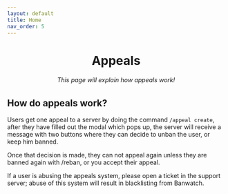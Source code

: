 ```yaml
---
layout: default
title: Home
nav_order: 5
---
```

<div style="text-align: center">
  <h1>Appeals</h1>
  <h6>This page will explain how appeals work!</h6>
</div>

## How do appeals work?
Users get one appeal to a server by doing the command `/appeal create`, after they have filled out the modal which pops up, the server will receive a message with two buttons where they can decide to unban the user, or keep him banned.

Once that decision is made, they can not appeal again unless they are banned again with /reban, or you accept their appeal. 

If a user is abusing the appeals system, please open a ticket in the support server; abuse of this system will result in blacklisting from Banwatch.